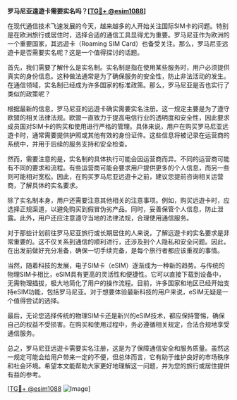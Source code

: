 **罗马尼亚遠遊卡需要实名吗？[[TG💪+ @esim1088](https://t.me/s/esim1088)]**

在现代通信技术飞速发展的今天，越来越多的人开始关注国际SIM卡的问题。特别是在欧洲旅行或居住时，选择合适的通信工具显得尤为重要。罗马尼亚作为欧洲的一个重要国家，其远遊卡（Roaming SIM Card）也备受关注。那么，罗马尼亚远遊卡是否需要实名呢？这是一个值得探讨的话题。

首先，我们需要了解什么是实名制。实名制是指在使用某些服务时，用户必须提供真实的身份信息。这种做法通常是为了确保服务的安全性，防止非法活动的发生。在通信领域，实名制已经成为许多国家的标准政策。那么，罗马尼亚是否也实行了类似的政策呢？

根据最新的信息，罗马尼亚的远遊卡确实需要实名注册。这一规定主要是为了遵守欧盟的相关法律法规。欧盟一直致力于提高电信行业的透明度和安全性，因此要求成员国对SIM卡的购买和使用进行严格的管理。具体来说，用户在购买罗马尼亚远遊卡时，通常需要提供护照或其他有效的身份证件。这些信息将被记录在运营商的系统中，并用于后续的服务支持和安全检查。

然而，需要注意的是，实名制的具体执行可能会因运营商而异。不同的运营商可能有不同的要求和流程。有些运营商可能会要求用户提供更多的个人信息，而另一些则可能相对宽松。因此，在购买罗马尼亚远遊卡之前，建议您提前咨询相关运营商，了解具体的实名要求。

除了实名制本身，用户还需要注意其他相关的注意事项。例如，购买远遊卡时，应选择正规渠道，以避免购买到假冒伪劣产品。同时，妥善保管个人信息，防止泄露。此外，用户还应注意遵守当地的法律法规，合理使用通信服务。

对于那些计划前往罗马尼亚旅行或长期居住的人来说，了解远遊卡的实名要求是非常重要的。这不仅关系到通信的顺利进行，还涉及到个人隐私和安全问题。因此，在出发前做好充分准备，确保一切手续完备，是每个旅行者都应该重视的事情。

当然，随着科技的发展，电子SIM卡（eSIM）逐渐成为一种新的趋势。与传统的物理SIM卡相比，eSIM具有更高的灵活性和便捷性。它可以直接下载到设备中，无需物理插拔，极大地简化了用户的操作流程。目前，许多国家和地区已经开始支持eSIM功能，包括罗马尼亚。对于想要体验最新科技的用户来说，eSIM无疑是一个值得尝试的选择。

最后，无论您选择传统的物理SIM卡还是新兴的eSIM技术，都应保持警惕，确保自己的权益不受损害。在购买和使用过程中，务必遵循相关规定，合法合规地享受通信服务。

总之，罗马尼亚远遊卡需要实名注册，这是为了保障通信安全和服务质量。虽然这一规定可能会给用户带来一定的不便，但总体而言，它有助于维护良好的市场秩序和社会环境。希望本文能帮助大家更好地理解这一问题，并为您的旅行或居住提供有益的参考。

[[TG💪+ @esim1088](https://t.me/s/esim1088) ![Image](https://i.postimg.cc/4NQfJmqS/Snipaste-2025-05-13-00-14-12.png)]